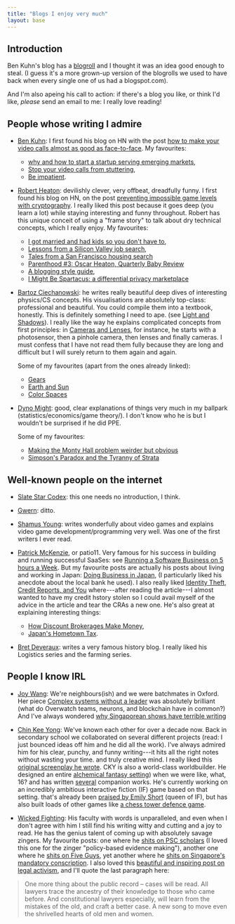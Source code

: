 ```yaml
---
title: "Blogs I enjoy very much"
layout: base
---
```


## Introduction

Ben Kuhn's blog has a [blogroll](https://www.benkuhn.net/blogroll/)
and I thought it was an idea good enough to steal.
(I guess it's a more grown-up version of the blogrolls we used to have
back when every single one of us had a blogspot.com).

And I'm also apeing his call to action:
if there's a blog you like, or think I'd like,
_please_ send an email to me: I really love reading!

## People whose writing I admire

- [Ben Kuhn](https://www.benkuhn.net/): I first found his blog on HN with the post
  [how to make your video calls almost as good as face-to-face](https://www.benkuhn.net/vc/).
  My favourites:

  - [why and how to start a startup serving emerging markets](https://www.benkuhn.net/emco/),
  - [Stop your video calls from stuttering](https://www.benkuhn.net/vcnet/),
  - [Be impatient](https://www.benkuhn.net/impatient/).

- [Robert Heaton](https://robertheaton.com/): devilishly clever, very offbeat,
  dreadfully funny. I first found his blog on HN, on the post
  [preventing impossible game levels with cryptography](https://robertheaton.com/preventing-impossible-game-levels-using-cryptography/). I really liked this post
  because it goes deep (you learn a lot) while staying interesting and funny
  throughout. Robert has this unique conceit of using a "frame story" to talk about
  dry technical concepts, which I really enjoy.
  My favourites:

  - [I got married and had kids so you don't have to](https://robertheaton.com/married-with-kids/),
  - [Lessons from a Silicon Valley job search](https://robertheaton.com/2014/03/07/lessons-from-a-silicon-valley-job-search/),
  - [Tales from a San Francisco housing search](https://robertheaton.com/2014/10/25/tales-from-a-san-francisco-housing-search/)
  - [Parenthood #3: Oscar Heaton, Quarterly Baby Review](https://robertheaton.com/2019/08/25/parenthood-3-oscar-heaton-quarterly-baby-review/)
  - [A blogging style guide](https://robertheaton.com/2018/12/06/a-blogging-style-guide/),
  - [I Might Be Spartacus: a differential privacy marketplace](https://robertheaton.com/2018/10/28/i-might-be-spartacus-differential-privacy-marketplace/)
  
- [Bartoz Ciechanowski](https://ciechanow.ski): 
  he writes really beautiful deep dives of interesting physics/CS concepts.
  His visualisations are absolutely top-class: professional and beautiful.
  You could compile them into a textbook, honestly.
  This is definitely something I need to ape.
  (see [Light and Shadows](https://ciechanow.ski/lights-and-shadows/)).
  I really like the way he explains complicated concepts from first principles:
  in [Cameras and Lenses](https://ciechanow.ski/cameras-and-lenses/), for instance,
  he starts with a photosensor, then a pinhole camera, then lenses and finally cameras.
  I must confess that I have not read them fully because they are long and difficult
  but I will surely return to them again and again.

  Some of my favourites (apart from the ones already linked):

  - [Gears](https://ciechanow.ski/gears/)
  - [Earth and Sun](https://ciechanow.ski/earth-and-sun/)
  - [Color Spaces](https://ciechanow.ski/color-spaces/)

- [Dyno Might](https://dyno-might.github.io/): 
  good, clear explanations of things very much in my ballpark
  (statistics/economics/game theory/).
  I don't know who he is but I wouldn't be surprised if he did PPE.
  
  Some of my favourites:
  
  - [Making the Monty Hall problem weirder but obvious](https://dyno-might.github.io/2020/09/17/making-the-monty-hall-problem-weirder-but-obvious/)
  - [Simpson's Paradox and the Tyranny of Strata](https://dyno-might.github.io/2020/11/16/simpsons-paradox-and-the-tyranny-of-strata/)


## Well-known people on the internet

- [Slate Star Codex](https://www.slatestarcodex.com): this one needs no introduction,
  I think.

- [Gwern](https://gwern.net): ditto.

- [Shamus Young](https://www.shamusyoung.com): writes wonderfully about video
  games and explains video game development/programming very well. Was one of the
  first writers I ever read.

- [Patrick McKenzie](https://www.kalzumeus.com/), or patio11.
  Very famous for his success in building and running successful SaaSes: see
  [Running a Software Business on 5 hours a Week](https://www.kalzumeus.com/2010/03/20/running-a-software-business-on-5-hours-a-week/).
  But my favourite posts are actually his posts about living and working in Japan:
  [Doing Business in Japan](https://www.kalzumeus.com/2014/11/07/doing-business-in-japan/),
  (I particularly liked his anecdote about the local bank he used).
  I also really liked [Identity Theft, Credit Reports, and You](https://www.kalzumeus.com/2017/09/09/identity-theft-credit-reports/)
  where---after reading the article---I almost wanted to have my credit hstory
  stolen so I could avail myself of the advice in the article and tear the CRAs
  a new one.
  He's also great at explaining interesting things:

  - [How Discount Brokerages Make Money](https://www.kalzumeus.com/2019/6/26/how-brokerages-make-money/),
  - [Japan's Hometown Tax](https://www.kalzumeus.com/2018/10/19/japanese-hometown-tax/).

- [Bret Deveraux](https://acoup.blog/): writes a very famous history blog.
  I really liked his Logistics series and the farming series.

## People I know IRL

- [Joy Wang](https://joyw.home.blog/):
  We're neighbours(ish) and we were batchmates in Oxford.
  Her piece
  [Complex systems without a leader](https://joyw.home.blog/2020/06/25/complex-systems-without-a-leader/)
  was absolutely brilliant
  (what do Overwatch teams, neurons, and blockchain have in common?)
  And I've always wondered
  [why Singaporean shows have terrible writing](https://joyw.home.blog/2020/01/06/why-singaporean-shows-have-terrible-writing/)

- [Chin Kee Yong](https://chinkeeyong.wordpress.com/):
  We've known each other for over a decade now.
  Back in secondary school we collaborated on several different projects
  (read: I just bounced ideas off him and he did all the work).
  I've always admired him for his
  clear, punchy, and funny writing---it hits all the right notes without wasting your time.
  and truly creative mind.
  I really liked this
  [original screenplay he wrote](https://chinkeeyong.wordpress.com/2018/11/30/the-inquisitor-of-infernus-2018/).
  CKY is also a world-class worldbuilder.
  He designed an entire
  [alchemical fantasy setting](https://docs.google.com/document/d/1FHj3YAeYrdEqU139bZgmVLNQH3DJVXCeiY8AQO193CE/edit))
  when we were like, what, 16?
  and has written
  [several](https://docs.google.com/document/d/1n8lWNNVTRDXmjNJLypVELQNFSF6rOp9oBQjxncAj27Y/edit)
  companion works.
  He's currently working on an incredibly ambitious interactive fiction (IF) game
  based on that setting.
  that's already been [praised by Emily Short](https://emshort.blog/2017/12/28/2017-in-interactive-fiction/)
  (queen of IF), but has also built loads of other games like
  [a chess tower defence game](https://chinkeeyong.itch.io/chess-defense).

- [Wicked Fighting](https://www.wickedfighting.wordpress.com):
  His faculty with words is unparalleled, and even when I don't agree with him
  I still find his writing witty and cutting and a joy to read.
  He has the genius talent of coming up with absolutely savage zingers.
  My favourite posts:
  one where
  he [shits on PSC scholars](https://wickedfighting.wordpress.com/2019/04/01/the-problem-with-psc-scholars/)
  (I loved this one for the zinger "policy-based evidence making"),
  another one where
  he [shits on Five Guys](https://wickedfighting.wordpress.com/2019/12/29/review-five-guys/),
  yet another where
  he [shits on Singapore's mandatory conscription](https://wickedfighting.tumblr.com/post/50830029264/every-singaporean-son).
  I also loved this
  [beautiful and inspiring post on legal activism](https://wickedfighting.wordpress.com/2019/02/01/vignettes-of-work-8/),
  and I'll quote the last paragraph here:

> One more thing about the public record – cases will be read. All lawyers
> trace the ancestry of their knowledge to those who came before. And
> constitutional lawyers especially, will learn from the mistakes of the old,
> and craft a better case. A new song to move even the shrivelled hearts of old
> men and women.
